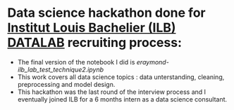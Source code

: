 # Data science hackathon done for [Institut Louis Bachelier (ILB) DATALAB](https://datalab.institutlouisbachelier.org) recruiting process:

- The final version of the notebook I did is *eraymond-ilb_lab_test_technique2.ipynb*
- This work covers all data science topics : data unterstanding, cleaning, preprocessing and model design.
- This hackathon was the last round of the interview process and I eventually joined ILB for a 6 months intern as a data science consultant.
